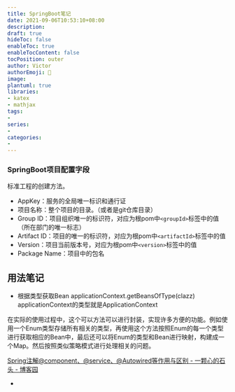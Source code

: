 ```yaml
---
title: SpringBoot笔记
date: 2021-09-06T10:53:10+08:00
description:
draft: true
hideToc: false
enableToc: true
enableTocContent: false
tocPosition: outer
author: Victor
authorEmoji: 👻
image:
plantuml: true
libraries:
- katex
- mathjax
tags:
-
series:
-
categories:
-
---
```






### SpringBoot项目配置字段

标准工程的创建方法。

- AppKey：服务的全局唯一标识和通行证
- 项目名称：整个项目的目录。（或者是git仓库目录）
- Group ID：项目组织唯一的标识符，对应为根pom中`<groupId>`标签中的值（所在部门的唯一标志）
- Artifact ID：项目的唯一的标识符，对应为根pom中`<artifactId>`标签中的值
- Version：项目当前版本号，对应为根pom中`<version>`标签中的值
- Package Name：项目中的包名

















## 用法笔记

- 根据类型获取Bean
applicationContext.getBeansOfType(clazz)
applicationContext的类型就是ApplicationContext

<div class="notices info">
在实际的使用过程中，这个可以方法可以进行封装，实现许多方便的功能。例如使用一个Enum类型存储所有相关的类型，再使用这个方法按照Enum的每一个类型进行获取相应的Bean中，最后还可以将Enum的类型和Bean进行映射，构建成一个Map。然后按照类似策略模式进行处理相关的问题。
</div>




[Spring注解@component、@service、@Autowired等作用与区别 - 一颗心的石头 - 博客园](https://www.cnblogs.com/qingpw/p/12867103.html)








































- 





